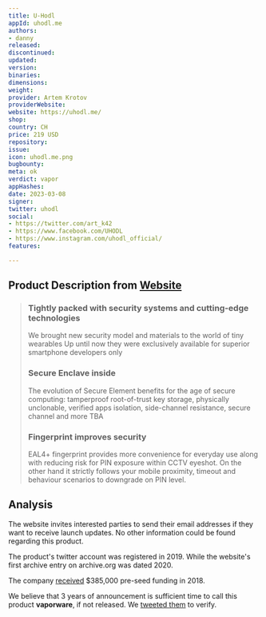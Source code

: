 ```yaml
---
title: U-Hodl
appId: uhodl.me
authors:
- danny
released: 
discontinued: 
updated: 
version: 
binaries: 
dimensions: 
weight: 
provider: Artem Krotov
providerWebsite: 
website: https://uhodl.me/
shop: 
country: CH
price: 219 USD
repository: 
issue: 
icon: uhodl.me.png
bugbounty: 
meta: ok
verdict: vapor
appHashes: 
date: 2023-03-08
signer: 
twitter: uhodl
social:
- https://twitter.com/art_k42
- https://www.facebook.com/UHODL
- https://www.instagram.com/uhodl_official/
features: 

---
```


## Product Description from [Website](https://uhodl.me/)

> ### Tightly packed with security systems and cutting-edge technologies
> 
> We brought new security model and materials to the world of tiny wearables
Up until now they were exclusively available for superior smartphone developers only
> 
> ### Secure Enclave inside
>
> The evolution of Secure Element benefits for the age of secure computing: tamperproof root-of-trust key storage, physically unclonable, verified apps isolation, side-channel resistance, secure channel and more TBA
>
> ### Fingerprint improves security
>
> EAL4+ fingerprint provides more convenience for everyday use along with reducing risk for PIN exposure within CCTV eyeshot. On the other hand it strictly follows your mobile proximity, timeout and behaviour scenarios to downgrade on PIN level.

## Analysis 

The website invites interested parties to send their email addresses if they want to receive launch updates. No other information could be found regarding this product. 

The product's twitter account was registered in 2019. While the website's first archive entry on archive.org was dated 2020. 

The company [received](https://www.crunchbase.com/organization/u-hodl) $385,000 pre-seed funding in 2018.

We believe that 3 years of announcement is sufficient time to call this product **vaporware**, if not released. We [tweeted them](https://twitter.com/BitcoinWalletz/status/1633408799187906561) to verify.

